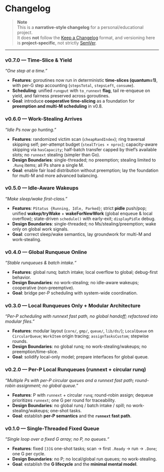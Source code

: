 # Changelog

> **Note**  
> This is a **narrative-style changelog** for a personal/educational project.  
> It does **not** follow the [Keep a Changelog](https://keepachangelog.com/) format, and versioning here is **project-specific**, not strictly [SemVer](https://semver.org/).

---

### v0.7.0 — Time-Slice & Yield

_“One step at a time.”_

- **Features**: goroutines now run in deterministic **time-slices (quantum=1)**, with per-G step accounting (`stepsTotal`, `stepsLeft`, `consume`).
- **Scheduling**: unified `runqput` with `to_runnext` **flag**, tail re-enqueue on yield, and fairness preserved across goroutines.
- **Goal**: introduce **cooperative time-slicing** as a foundation for **preemption and multi-M scheduling** in v0.8.

### v0.6.0 — Work-Stealing Arrives

_“Idle Ps now go hunting.”_

- **Features**: randomized victim scan (`cheapRandIndex`); ring traversal skipping self; per-attempt budget (`stealTries × nproc`); capacity-aware skipping via `hasCapacity`; half-batch transfer capped by thief’s available slots; no `runnext` stealing (simpler than Go).
- **Design Boundaries**: single-threaded; no preemption; stealing limited to `.Runq` items; all Ps share a single M.
- **Goal**: enable fair load distribution without preemption; lay the foundation for multi-M and more advanced balancing.

### v0.5.0 — Idle-Aware Wakeups

_“Make sleep/wake first-class.”_

- **Features**: `PStatus {Running, Idle, Parked}`; strict **pidle** push/pop; unified **wakep/tryWake** + **wakeForNewWork** (global enqueue & local overflow); state-driven `schedule()` with early-exit; `displayPidle` debug.
- **Design Boundaries**: single-threaded; no Ms/stealing/preemption; wake only on global work signals.
- **Goal**: correct sleep/wake semantics, lay groundwork for multi-M and work-stealing.

### v0.4.0 — Global Runqueue Online

_“Stable runqueues & batch intake.“_

- **Features**: global runq; batch intake; local overflow to global; debug-first behavior.
- **Design Boundaries**: no work-stealing; no idle-aware wakeups; cooperative (non-preemptive).
- **Goal**: bridge per-P scheduling with system-wide coordination.

### v0.3.0 — Local Runqueues Only + Modular Architecture

_“Per-P scheduling with runnext fast path, no global handoff; refactored into modular files.”_

- **Features**: modular layout (`core/`, `gmp/`, `queue/`, `lib/ds/`); `LocalQueue` on `CircularQueue`; `WorkItem` origin tracing; `assignTasksCustom`; stepwise rounds.
- **Design Boundaries**: no global runq; no work-stealing/wakeups; no preemption/time-slice.
- **Goal**: solidify local-only model; prepare interfaces for global queue.

### v0.2.0 — Per-P Local Runqueues (runnext + circular runq)

_“Multiple Ps with per-P circular queues and a runnext fast path; round-robin assignment; no global queue.”_

- **Features**: P with `runnext` + circular `runq`; round-robin assign; dequeue prioritizes `runnext`; one G per round for traceability.
- **Design Boundaries**: no global runq / batch intake / spill; no work-stealing/wakeups; one-shot tasks.
- **Goal**: establish **per-P semantics** and the **`runnext` fast path**.

### v0.1.0 — Single-Threaded Fixed Queue

_“Single loop over a fixed G array; no P, no queues.“_

- **Features**: fixed `[3]G` one-shot tasks; scan → first `.Ready` → run → `.Done`; one G per cycle.
- **Design Boundaries**: no P; no local/global run queues; no work-stealing.
- **Goal**: establish the **G lifecycle** and the **minimal mental model**.
